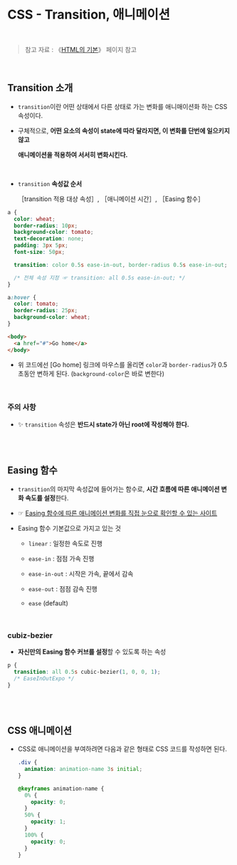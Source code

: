 # CSS - Transition, 애니메이션

<br/>

> 참고 자료 : 《<a href="https://github.com/SangYoonLee1231/TIL/blob/main/HTML%20%26%20CSS/html_basic_concept.md">HTML의 기본</a>》 페이지 참고

<br/>

## Transition 소개

- <code>transition</code>이란 어떤 상태에서 다른 상태로 가는 변화를 애니매이션화 하는 CSS 속성이다.

- 구체적으로, <strong>어떤 요소의 속성이 state에 따라 달라지면, 이 변화를 단번에 일으키지 않고

  애니메이션을 적용하여 서서히 변화시킨다. </strong>

<br/>
    
* <code>transition</code> <strong>속성값 순서</strong>
    
    ［transition 적용 대상 속성］, ［애니메이션 시간］, ［Easing 함수］

```css
a {
  color: wheat;
  border-radius: 10px;
  background-color: tomato;
  text-decoration: none;
  padding: 3px 5px;
  font-size: 50px;

  transition: color 0.5s ease-in-out, border-radius 0.5s ease-in-out;

  /* 전체 속성 지정 ☞ transition: all 0.5s ease-in-out; */
}

a:hover {
  color: tomato;
  border-radius: 25px;
  background-color: wheat;
}
```

```html
<body>
  <a href="#">Go home</a>
</body>
```

- 위 코드에선 [Go home] 링크에 마우스를 올리면 <code>color</code>과 <code>border-radius</code>가 0.5초동안 변하게 된다. (<code>background-color</code>은 바로 변한다)

<br/>

### 주의 사항

- ✨ <code>transition</code> 속성은 <strong>반드시 state가 아닌 root에 작성해야 한다.</strong>

<br/><br/>

## Easing 함수

- <code>transition</code>의 마지막 속성값에 들어가는 함수로, <strong>시간 흐름에 따른 애니메이션 변화 속도를 설정</strong>한다.

- ☞ <a href="https://matthewlein.com/tools/ceaser">Easing 함수에 따른 애니메이션 변화를 직접 눈으로 확인할 수 있는 사이트</a>

- Easing 함수 기본값으로 가지고 있는 것

  - <code>linear</code> : 일정한 속도로 진행

  - <code>ease-in</code> : 점점 가속 진행

  - <code>ease-in-out</code> : 시작은 가속, 끝에서 감속

  - <code>ease-out</code> : 점점 감속 진행

  - <code>ease</code> (default)

<br/>

### cubiz-bezier

- <strong>자신만의 Easing 함수 커브를 설정</strong>할 수 있도록 하는 속성

```css
p {
  transition: all 0.5s cubic-bezier(1, 0, 0, 1);
  /* EaseInOutExpo */
}
```

<br/><br/>

## CSS 애니메이션

- CSS로 애니메이션을 부여하려면 다음과 같은 형태로 CSS 코드를 작성하면 된다.

  ```css
  .div {
    animation: animation-name 3s initial;
  }

  @keyframes animation-name {
    0% {
      opacity: 0;
    }
    50% {
      opacity: 1;
    }
    100% {
      opacity: 0;
    }
  }
  ```
